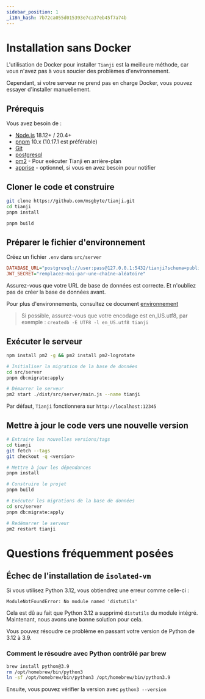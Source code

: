 ```yaml
---
sidebar_position: 1
_i18n_hash: 7b72ca055d015393e7ca37eb45f7a74b
---
```

# Installation sans Docker

L'utilisation de Docker pour installer `Tianji` est la meilleure méthode, car vous n'avez pas à vous soucier des problèmes d'environnement.

Cependant, si votre serveur ne prend pas en charge Docker, vous pouvez essayer d'installer manuellement.

## Prérequis

Vous avez besoin de :

- [Node.js](https://nodejs.org/en/download/) 18.12+ / 20.4+
- [pnpm](https://pnpm.io/) 10.x (10.17.1 est préférable)
- [Git](https://git-scm.com/downloads)
- [postgresql](https://www.postgresql.org/)
- [pm2](https://pm2.keymetrics.io/) - Pour exécuter Tianji en arrière-plan
- [apprise](https://github.com/caronc/apprise) - optionnel, si vous en avez besoin pour notifier

## Cloner le code et construire

```bash
git clone https://github.com/msgbyte/tianji.git
cd tianji
pnpm install

pnpm build
```

## Préparer le fichier d'environnement

Créez un fichier `.env` dans `src/server`

```ini
DATABASE_URL="postgresql://user:pass@127.0.0.1:5432/tianji?schema=public"
JWT_SECRET="remplacez-moi-par-une-chaîne-aléatoire"
```

Assurez-vous que votre URL de base de données est correcte. Et n'oubliez pas de créer la base de données avant.

Pour plus d'environnements, consultez ce document [environnement](./environment.md)

> Si possible, assurez-vous que votre encodage est en_US.utf8, par exemple : `createdb -E UTF8 -l en_US.utf8 tianji`

## Exécuter le serveur

```bash
npm install pm2 -g && pm2 install pm2-logrotate

# Initialiser la migration de la base de données
cd src/server
pnpm db:migrate:apply

# Démarrer le serveur
pm2 start ./dist/src/server/main.js --name tianji
```

Par défaut, `Tianji` fonctionnera sur `http://localhost:12345`

## Mettre à jour le code vers une nouvelle version

```bash
# Extraire les nouvelles versions/tags
cd tianji
git fetch --tags
git checkout -q <version>

# Mettre à jour les dépendances
pnpm install

# Construire le projet
pnpm build

# Exécuter les migrations de la base de données
cd src/server
pnpm db:migrate:apply

# Redémarrer le serveur
pm2 restart tianji
```

# Questions fréquemment posées

## Échec de l'installation de `isolated-vm`

Si vous utilisez Python 3.12, vous obtiendrez une erreur comme celle-ci :

```
ModuleNotFoundError: No module named 'distutils'
```

Cela est dû au fait que Python 3.12 a supprimé `distutils` du module intégré. Maintenant, nous avons une bonne solution pour cela.

Vous pouvez résoudre ce problème en passant votre version de Python de 3.12 à 3.9.

### Comment le résoudre avec Python contrôlé par brew

```bash
brew install python@3.9
rm /opt/homebrew/bin/python3
ln -sf /opt/homebrew/bin/python3 /opt/homebrew/bin/python3.9
```

Ensuite, vous pouvez vérifier la version avec `python3 --version`
